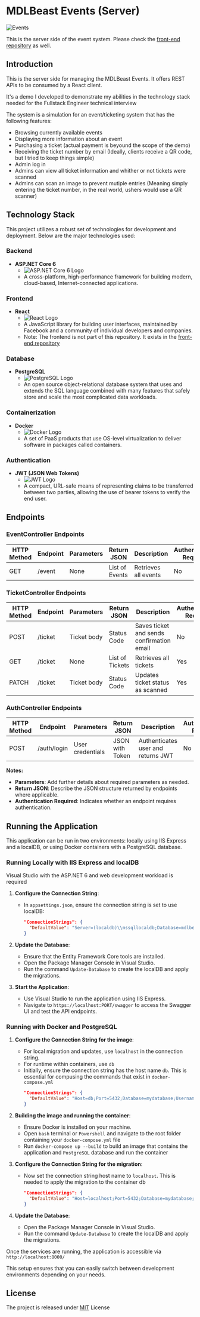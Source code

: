 # MDLBeast Events (Server)

![Events](https://github.com/RamiB1234/mdlbeast-events-server/blob/master/README_Images/mdlBeastLogo.png?raw=true)

This is the server side of the event system. Please check the [front-end repository](https://github.com/RamiB1234/mdlbeast-events-front) as well.

## Introduction
This is the server side for managing the MDLBeast Events. It offers REST APIs to be consumed by a React client.

It's a demo I developed to demonstrate my abilities in the technology stack needed for the Fullstack Engineer technical interview

The system is a simulation for an event/ticketing system that has the following features:
- Browsing currently available events
- Displaying more information about an event
- Purchasing a ticket (actual payment is beyound the scope of the demo)
- Receiving the ticket number by email (Ideally, clients receive a QR code, but I tried to keep things simple)
- Admin log in
- Admins can view all ticket information and whither or not tickets were scanned
- Admins can scan an image to prevent mutiple entries (Meaning simply entering the ticket number, in the real world, ushers would use a QR scanner)

## Technology Stack

This project utilizes a robust set of technologies for development and deployment. Below are the major technologies used:

### Backend
- **ASP.NET Core 6**
  - ![ASP.NET Core 6 Logo](https://github.com/RamiB1234/mdlbeast-events-server/blob/master/README_Images/aspnet.PNG?raw=true)
  - A cross-platform, high-performance framework for building modern, cloud-based, Internet-connected applications.

### Frontend
- **React**
  - ![React Logo](https://github.com/RamiB1234/mdlbeast-events-server/blob/master/README_Images/react.PNG?raw=true)
  - A JavaScript library for building user interfaces, maintained by Facebook and a community of individual developers and companies.
  - Note: The frontend is not part of this repository. It exists in the [front-end repository](https://github.com/RamiB1234/mdlbeast-events-front)

### Database
- **PostgreSQL**
  - ![PostgreSQL Logo](https://github.com/RamiB1234/mdlbeast-events-server/blob/master/README_Images/postgre.PNG?raw=true)
  - An open source object-relational database system that uses and extends the SQL language combined with many features that safely store and scale the most complicated data workloads.

### Containerization
- **Docker**
  - ![Docker Logo](https://github.com/RamiB1234/mdlbeast-events-server/blob/master/README_Images/docker.PNG?raw=true)
  - A set of PaaS products that use OS-level virtualization to deliver software in packages called containers.

### Authentication
- **JWT (JSON Web Tokens)**
  - ![JWT Logo](https://github.com/RamiB1234/mdlbeast-events-server/blob/master/README_Images/jwt.PNG?raw=true)
  - A compact, URL-safe means of representing claims to be transferred between two parties, allowing the use of bearer tokens to verify the end user.


## Endpoints

### EventController Endpoints

| HTTP Method | Endpoint | Parameters | Return JSON   | Description          | Authentication Required |
|-------------|----------|------------|---------------|----------------------|-------------------------|
| GET         | /event   | None       | List of Events| Retrieves all events | No                      |

### TicketController Endpoints

| HTTP Method | Endpoint | Parameters  | Return JSON | Description                                | Authentication Required |
|-------------|----------|-------------|-------------|--------------------------------------------|-------------------------|
| POST        | /ticket  | Ticket body | Status Code | Saves ticket and sends confirmation email  | No                      |
| GET         | /ticket  | None        | List of Tickets | Retrieves all tickets                   | Yes                     |
| PATCH       | /ticket  | Ticket body | Status Code | Updates ticket status as scanned           | Yes                     |

### AuthController Endpoints

| HTTP Method | Endpoint   | Parameters       | Return JSON      | Description                         | Authentication Required |
|-------------|------------|------------------|------------------|-------------------------------------|-------------------------|
| POST        | /auth/login| User credentials | JSON with Token  | Authenticates user and returns JWT  | No                      |

**Notes:**
- **Parameters**: Add further details about required parameters as needed.
- **Return JSON**: Describe the JSON structure returned by endpoints where applicable.
- **Authentication Required**: Indicates whether an endpoint requires authentication.


## Running the Application

This application can be run in two environments: locally using IIS Express and a localDB, or using Docker containers with a PostgreSQL database.

### Running Locally with IIS Express and localDB

Visual Studio with the ASP.NET 6 and web development workload is required

1. **Configure the Connection String**:
   - In `appsettings.json`, ensure the connection string is set to use localDB:
     ```json
     "ConnectionStrings": {
       "DefaultValue": "Server=(localdb)\\mssqllocaldb;Database=mdlbeast-events-db;Trusted_Connection=True;MultipleActiveResultSets=true"
     }
     ```
1. **Update the Database**:
   - Ensure that the Entity Framework Core tools are installed.
   - Open the Package Manager Console in Visual Studio.
   - Run the command `Update-Database` to create the localDB and apply the migrations.

3. **Start the Application**:
   - Use Visual Studio to run the application using IIS Express.
   - Navigate to `https://localhost:PORT/swagger` to access the Swagger UI and test the API endpoints.

### Running with Docker and PostgreSQL

1. **Configure the Connection String for the image**:
   - For local migration and updates, use `localhost` in the connection string. 
   - For runtime within containers, use `db`
   - Initially, ensure the connection string has the host name `db`. This is essential for compusing the commands that exist in `docker-compose.yml`
     ```json
     "ConnectionStrings": {
       "DefaultValue": "Host=db;Port=5432;Database=mydatabase;Username=postgres;Password=mysecretpassword"
     }
     ```

2. **Building the image and running the container**:
   - Ensure Docker is installed on your machine.
   - Open `bash` terminal or `Powershell` and navigate to the root folder containing your `docker-compose.yml` file
   - Run `docker-compose up --build` to build an image that contains the application and `PostgreSQL` database and run the container


3. **Configure the Connection String for the migration**:
   - Now set the connection string host name to `localhost`. This is needed to apply the migration to the container db
     ```json
     "ConnectionStrings": {
       "DefaultValue": "Host=localhost;Port=5432;Database=mydatabase;Username=postgres;Password=mysecretpassword"
     }
     ```

4. **Update the Database**:
   - Open the Package Manager Console in Visual Studio.
   - Run the command `Update-Database` to create the localDB and apply the migrations.


Once the services are running, the application is accessible via `http://localhost:8000/`

This setup ensures that you can easily switch between development environments depending on your needs.

## License
The project is released under [MIT](https://github.com/RamiB1234/mdlbeast-events-server/blob/master/LICENSE) License
